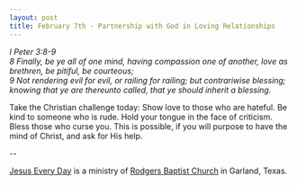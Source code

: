 ```yaml
---
layout: post
title: February 7th - Partnership with God in Loving Relationships
---
```


_I Peter 3:8-9  
8 Finally, be ye all of one mind, having compassion one of another,
love as brethren, be pitiful, be courteous;  
9 Not rendering evil for evil, or railing for railing; but
contrariwise blessing; knowing that ye are thereunto called, that ye
should inherit a blessing._

Take the Christian challenge today: Show love to those who are
hateful. Be kind to someone who is rude. Hold your tongue in the face
of criticism. Bless those who curse you. This is possible, if you will
purpose to have the mind of Christ, and ask for His help.

 --

<a href=http://jesuseveryday.net>Jesus Every Day</a> is a ministry of <a href=http://rodgersbaptist.net>Rodgers Baptist Church</a> in Garland, Texas.

